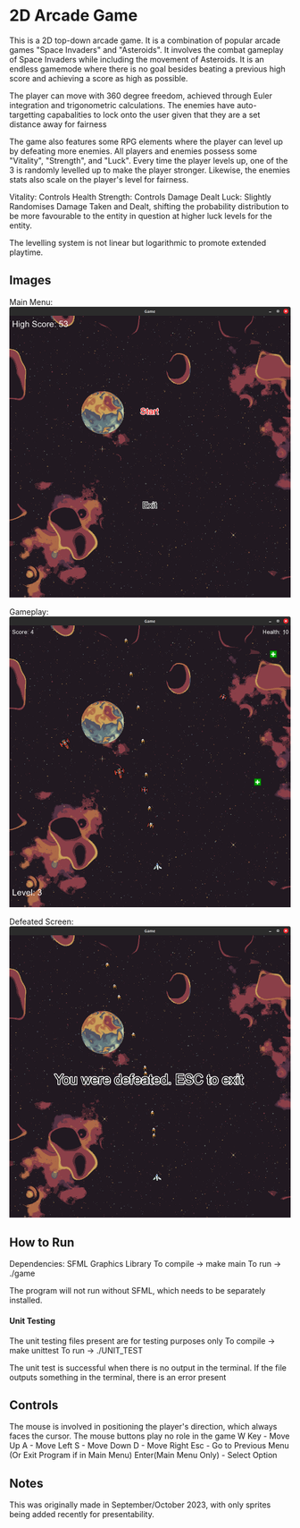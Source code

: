 # 2D Arcade Game

This is a 2D top-down arcade game. It is a combination of popular arcade games "Space Invaders" and "Asteroids". It involves the combat gameplay of Space Invaders while including the movement of Asteroids. It is an endless gamemode where there is no goal besides beating a previous high score and achieving a score as high as possible.

The player can move with 360 degree freedom, achieved through Euler integration and trigonometric calculations. The enemies have auto-targetting capabalities to lock onto the user given that they are a set distance away for fairness

The game also features some RPG elements where the player can level up by defeating more enemies. All players and enemies possess some "Vitality", "Strength", and "Luck". Every time the player levels up, one of the 3 is randomly levelled up to make the player stronger. Likewise, the enemies stats also scale on the player's level for fairness.

Vitality: Controls Health
Strength: Controls Damage Dealt
Luck: Slightly Randomises Damage Taken and Dealt, shifting the probability distribution to be more favourable to the entity in question at higher luck levels for the entity.

The levelling system is not linear but logarithmic to promote extended playtime.

## Images
Main Menu:
![alt text](https://github.com/SouthernPolaris/2D-Arcade-Game/blob/main/GameplayImages/2D_Arcade_Game.png?raw=true)

Gameplay:
![alt text](https://github.com/SouthernPolaris/2D-Arcade-Game/blob/main/GameplayImages/2D_Arcade_Gameplay.png?raw=true)

Defeated Screen:
![alt text](https://github.com/SouthernPolaris/2D-Arcade-Game/blob/main/GameplayImages/2D_Arcade_Defeated.png?raw=true)

## How to Run
Dependencies: SFML Graphics Library
To compile -> make main
To run -> ./game

The program will not run without SFML, which needs to be separately installed.

#### Unit Testing
The unit testing files present are for testing purposes only
To compile -> make unittest
To run -> ./UNIT_TEST

The unit test is successful when there is no output in the terminal. If the file outputs something in the terminal, there is an error present

## Controls
The mouse is involved in positioning the player's direction, which always faces the cursor. The mouse buttons play no role in the game
W Key - Move Up
A - Move Left
S - Move Down
D - Move Right
Esc - Go to Previous Menu (Or Exit Program if in Main Menu)
Enter(Main Menu Only) - Select Option

## Notes
This was originally made in September/October 2023, with only sprites being added recently for presentability.

